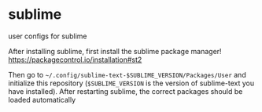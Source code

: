 # sublime
user configs for sublime

After installing sublime, first install the sublime package manager! https://packagecontrol.io/installation#st2

Then go to `~/.config/sublime-text-$SUBLIME_VERSION/Packages/User` and initialize this repository (`$SUBLIME_VERSION` is the version of sublime-text you have installed). After restarting sublime, the correct packages should be loaded automatically
